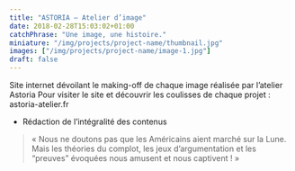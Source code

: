 ```yaml
---
title: "ASTORIA – Atelier d’image"
date: 2018-02-28T15:03:02+01:00
catchPhrase: "Une image, une histoire."
miniature: "/img/projects/project-name/thumbnail.jpg"
images: ["/img/projects/project-name/image-1.jpg"]
draft: false
---
```


Site internet dévoilant le making-off de chaque image réalisée par l’atelier Astoria
Pour visiter le site et découvrir les coulisses de chaque projet :
astoria-atelier.fr

- Rédaction de l’intégralité des contenus

> « Nous ne doutons pas que les Américains aient marché sur la Lune. Mais les
théories du complot, les jeux d’argumentation et les “preuves” évoquées nous
amusent et nous captivent ! »
